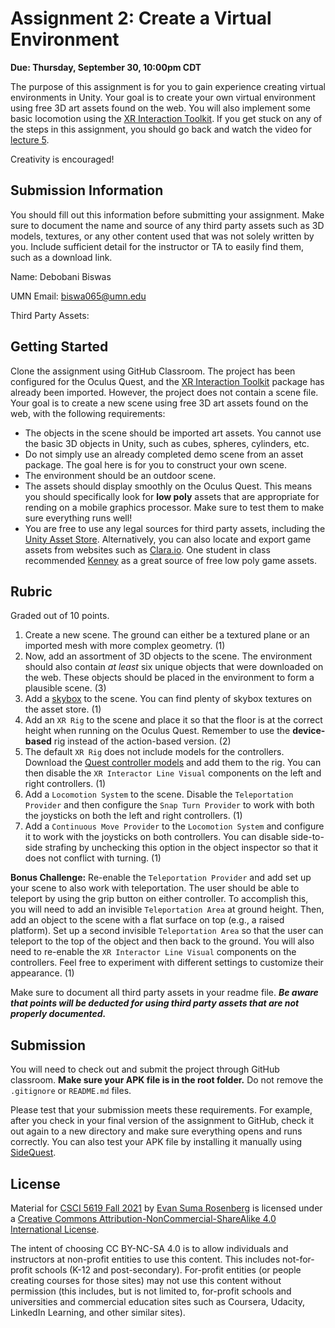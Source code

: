 # Assignment 2: Create a Virtual Environment

**Due: Thursday, September 30, 10:00pm CDT**

The purpose of this assignment is for you to gain experience creating virtual environments in Unity.  Your goal is to create your own virtual environment using free 3D art assets found on the web.  You will also implement some basic locomotion using the [XR Interaction Toolkit](https://docs.unity3d.com/Packages/com.unity.xr.interaction.toolkit@1.0/manual/index.html).  If you get stuck on any of the steps in this assignment, you should go back and watch the video for [lecture 5](https://github.com/CSCI-5619-Fall-2021/Lecture-5).

Creativity is encouraged!

## Submission Information

You should fill out this information before submitting your assignment.  Make sure to document the name and source of any third party assets such as 3D models, textures, or any other content used that was not solely written by you.  Include sufficient detail for the instructor or TA to easily find them, such as a download link.

Name: Debobani Biswas

UMN Email: biswa065@umn.edu

Third Party Assets:

## Getting Started

Clone the assignment using GitHub Classroom.  The project has been configured for the Oculus Quest, and the [XR Interaction Toolkit](https://docs.unity3d.com/Packages/com.unity.xr.interaction.toolkit@1.0/manual/index.html) package has already been imported.  However, the project does not contain a scene file.  Your goal is to create a new scene using free 3D art assets found on the web, with the following requirements:

- The objects in the scene should be imported art assets.  You cannot use the basic 3D objects in Unity, such as cubes, spheres, cylinders, etc. 
- Do not simply use an already completed demo scene from an asset package.  The goal here is for you to construct your own scene.
- The environment should be an outdoor scene.  
- The assets should display smoothly on the Oculus Quest.  This means you should specifically look for **low poly** assets that are appropriate for rending on a mobile graphics processor.  Make sure to test them to make sure everything runs well!
- You are free to use any legal sources for third party assets, including the [Unity Asset Store](https://assetstore.unity.com/).  Alternatively, you can also locate and export game assets from websites such as [Clara.io](https://clara.io/).  One student in class recommended [Kenney](https://www.kenney.nl/) as a great source of free low poly game assets.

## Rubric

Graded out of 10 points. 

1. Create a new scene. The ground can either be a textured plane or an imported mesh with more complex geometry. (1)
2. Now, add an assortment of 3D objects to the scene.  The environment should also contain *at least* six unique objects that were downloaded on the web. These objects should be placed in the environment to form a plausible scene. (3)
3. Add a [skybox](https://medium.com/nerd-for-tech/tip-of-the-day-skybox-101-in-unity3d-d0b043ece592) to the scene. You can find plenty of skybox textures on the asset store. (1)
4. Add an `XR Rig` to the scene and place it so that the floor is at the correct height when running on the Oculus Quest. Remember to use the **device-based** rig instead of the action-based version. (2)
5. The default `XR Rig` does not include models for the controllers.  Download the [Quest controller models](https://developer.oculus.com/downloads/package/oculus-controller-art/) and add them to the rig.  You can then disable the `XR Interactor Line Visual` components on the left and right controllers. (1)
6. Add a `Locomotion System` to the scene.  Disable the `Teleportation Provider` and then configure the `Snap Turn Provider` to work with both the joysticks on both the left and right controllers. (1)
7. Add a `Continuous Move Provider` to the `Locomotion System` and configure it to work with the joysticks on both controllers.  You can disable side-to-side strafing by unchecking this option in the object inspector so that it does not conflict with turning. (1)

**Bonus Challenge:** Re-enable the `Teleportation Provider` and add set up your scene to also work with teleportation.  The user should be able to teleport by using the grip button on either controller. To accomplish this, you will need to add an invisible `Teleportation Area` at ground height.  Then, add an object to the scene with a flat surface on top (e.g., a raised platform).  Set up a second invisible `Teleportation Area` so that the user can teleport to the top of the object and then back to the ground. You will also need to re-enable the `XR Interactor Line Visual` components on the controllers. Feel free to experiment with different settings to customize their appearance.  (1)

Make sure to document all third party assets in your readme file. ***Be aware that points will be deducted for using third party assets that are not properly documented.***

## Submission

You will need to check out and submit the project through GitHub classroom.  **Make sure your APK file is in the root folder.** Do not remove the `.gitignore` or `README.md` files.

Please test that your submission meets these requirements.  For example, after you check in your final version of the assignment to GitHub, check it out again to a new directory and make sure everything opens and runs correctly.  You can also test your APK file by installing it manually using [SideQuest](https://sidequestvr.com/).

## License

Material for [CSCI 5619 Fall 2021](https://canvas.umn.edu/courses/268490) by [Evan Suma Rosenberg](https://illusioneering.umn.edu/) is licensed under a [Creative Commons Attribution-NonCommercial-ShareAlike 4.0 International License](http://creativecommons.org/licenses/by-nc-sa/4.0/).

The intent of choosing CC BY-NC-SA 4.0 is to allow individuals and instructors at non-profit entities to use this content.  This includes not-for-profit schools (K-12 and post-secondary). For-profit entities (or people creating courses for those sites) may not use this content without permission (this includes, but is not limited to, for-profit schools and universities and commercial education sites such as Coursera, Udacity, LinkedIn Learning, and other similar sites).   
